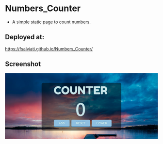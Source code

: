 # Numbers_Counter
* A simple static page to count numbers.

## Deployed at:
https://fsalviati.github.io/Numbers_Counter/
<br />

## Screenshot
![Screenshot](screenshot.png)
